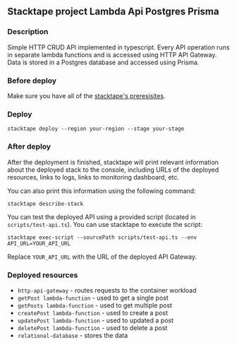 ## Stacktape project Lambda Api Postgres Prisma

### Description

Simple HTTP CRUD API implemented in typescript.
Every API operation runs in separate lambda functions and is accessed using HTTP API Gateway.
Data is stored in a Postgres database and accessed using Prisma.

### Before deploy

Make sure you have all of the [stacktape's preresisites](https://docs.stacktape.com/getting-started/1-install).

### Deploy

```
stacktape deploy --region your-region --stage your-stage
```

### After deploy

After the deployment is finished, stacktape will print relevant information about the deployed stack to the console,
including URLs of the deployed resources, links to logs, links to monitoring dashboard, etc.

You can also print this information using the following command:

```
stacktape describe-stack
```

You can test the deployed API using a provided script (located in `scripts/test-api.ts`). You can use stacktape to execute the script:

```
stacktape exec-script --sourcePath scripts/test-api.ts --env API_URL=YOUR_API_URL
```

Replace `YOUR_API_URL` with the URL of the deployed API Gateway.

### Deployed resources

- `http-api-gateway` - routes requests to the container workload
- `getPost lambda-function` - used to get a single post
- `getPosts lambda-function` - used to get multiple post
- `createPost lambda-function` - used to create a post
- `updatePost lambda-function` - used to updated a post
- `deletePost lambda-function` - used to delete a post
- `relational-database` - stores the data
